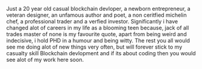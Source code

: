 Just a 20 year old casual blockchain devloper, a newborn entrepreneur, a veteran designer, an unfamous author and poet, a non ceritfied michelin chef, a professional trader and a verfied investor.
Significantly i have changed alot of careers in my life as a blooming teen because, jack of all trades master of none is my favourite quote, apart from being weird and indecisive, i hold PHD in a humour and being witty.
The rest you all would see me doing alot of new things very often, but will forever stick to my casualty skill Blockchain devlopment and if its about coding then you would see alot of my work here soon.
